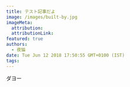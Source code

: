 ```yaml
---
title: テスト記事だよ
image: /images/built-by.jpg
imageMeta:
  attribution:
  attributionLink:
featured: true
authors:
  - 夜猫
date: Tue Jun 12 2018 17:50:55 GMT+0100 (IST)
tags:
---
```

ダヨー
